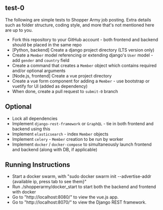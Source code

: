 test-0
------

The following are simple tests to Shopper Army job posting. Extra details such as folder structure, coding style, and more that's not mentioned here are up to you.

* Fork this repository to your GitHub account - both frontend and backend should be placed in the same repo
* [Python, backend] Create a django project directory (LTS version only)
* Create a `Member` model referencing or extending django's `User` model - add `gender` and `country` field
* Create a command that creates a `Member` object which contains required and/or optional arguments
* [Node.js, frontend] Create a vue project directory
* Create a vue form component for adding a `Member` - use bootstrap or vuetify for UI (added as dependency)
* When done, create a pull request to `submit-0` branch


Optional
--------

* Lock all dependencies
* Implement `django-rest-framework` or `GraphQL` - tie in both frontend and backend using this
* Implement `elasticsearch` - index `Member` objects
* Implement `celery` - `Member` creation to be run by worker
* Implement `docker` / `docker-compose` to simultaneously launch frontend and backend (along with DB, if applicable)

Running Instructions
--------------------

* Start a docker swarm, with "sudo docker swarm init --advertise-addr {available ip, press tab to see them}"
* Run ./shopperarmy/docker_start to start both the backend and frontend with docker
* Go to "http://localhost:8080/" to view the vue.js app.
* Go to "http://localhost:8070/" to view the Django REST framework.
